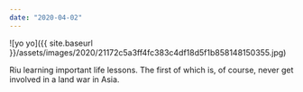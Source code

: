 ```yaml
---
date: "2020-04-02"
---
```


![yo yo]({{ site.baseurl }}/assets/images/2020/21172c5a3ff4fc383c4df18d5f1b858148150355.jpg)

Riu learning important life lessons. The first of which is, of course, never get involved in a land war in Asia.
